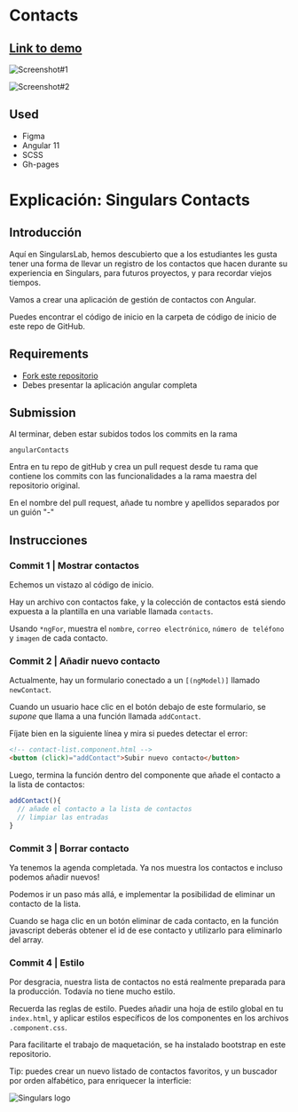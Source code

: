 # Contacts

## [Link to demo](https://yumyum0035.github.io/entrega-angular-contacts/)

![Screenshot#1](https://github.com/yumyum0035/entrega-angular-contacts/blob/master/docs/assets/github%20screenshots/screenshot01.png?raw=true)

![Screenshot#2](https://github.com/yumyum0035/entrega-angular-contacts/blob/master/docs/assets/github%20screenshots/screenshot02.png?raw=true)

## Used

* Figma
* Angular 11
* SCSS
* Gh-pages

# Explicación: Singulars Contacts

## Introducción

Aquí en SingularsLab, hemos descubierto que a los estudiantes les gusta tener una forma de llevar un registro de los contactos que hacen durante su experiencia en Singulars, para futuros proyectos, y para recordar viejos tiempos.

Vamos a crear una aplicación de gestión de contactos con Angular.

Puedes encontrar el código de inicio en la carpeta de código de inicio de este repo de GitHub.

## Requirements

- [Fork este repositorio](https://guides.github.com/activities/forking/)
- Debes presentar la aplicación angular completa


## Submission

Al terminar, deben estar subidos todos los commits en la rama
```
angularContacts
```

Entra en tu repo de gitHub y crea un pull request desde tu rama que contiene los commits con las funcionalidades a la rama maestra del repositorio original.

En el nombre del pull request, añade tu nombre y apellidos separados por un guión "-"


## Instrucciones

### Commit 1 | Mostrar contactos

Echemos un vistazo al código de inicio.

Hay un archivo con contactos fake, y la colección de contactos está siendo expuesta a la plantilla en una variable llamada `contacts`.

Usando `*ngFor`, muestra el `nombre`, `correo electrónico`, `número de teléfono` y `imagen` de cada contacto.


### Commit 2 | Añadir nuevo contacto


Actualmente, hay un formulario conectado a un `[(ngModel)]` llamado `newContact`.

Cuando un usuario hace clic en el botón debajo de este formulario, se *supone* que llama a una función llamada `addContact`.

Fíjate bien en la siguiente línea y mira si puedes detectar el error:

```html
<!-- contact-list.component.html -->
<button (click)="addContact">Subir nuevo contacto</button>
```

Luego, termina la función dentro del componente que añade el contacto a la lista de contactos:

```typescript
addContact(){
  // añade el contacto a la lista de contactos
  // limpiar las entradas
}
```

### Commit 3 | Borrar contacto

Ya tenemos la agenda completada. Ya nos muestra los contactos e incluso podemos añadir nuevos!

Podemos ir un paso más allá, e implementar la posibilidad de eliminar un contacto de la lista.

Cuando se haga clic en un botón eliminar de cada contacto, en la función javascript deberás obtener el id de ese contacto y utilizarlo para eliminarlo del array.


### Commit 4 | Estilo

Por desgracia, nuestra lista de contactos no está realmente preparada para la producción. Todavía no tiene mucho estilo.

Recuerda las reglas de estilo. Puedes añadir una hoja de estilo global en tu `index.html`, y aplicar estilos específicos de los componentes en los archivos `.component.css`.

Para facilitarte el trabajo de maquetación, se ha instalado bootstrap en este repositorio.

Tip: puedes crear un nuevo listado de contactos favoritos, y un buscador por orden alfabético, para enriquecer la interficie:

![Singulars logo](https://cdn.dribbble.com/users/965389/screenshots/10605728/media/952fd347fcdbcf6821df11d6b0999868.png)
